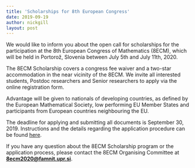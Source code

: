 ```yaml
---
title: 'Scholarships for 8th European Congress'
date: 2019-09-19
author: nickgill
layout: post
---
```


We would like to inform you about the open call for scholarships for the participation at the 8th European Congress of Mathematics (8ECM), which will be held in Portorož, Slovenia between July 5th and July 11th, 2020.

 
The 8ECM Scholarship covers a congress fee waiver and a two-star accommodation in the near vicinity of the 8ECM. We invite all interested students, Postdoc researchers and Senior researchers to apply via the online registration form.

Advantage will be given to nationals of developing countries, as defined by the European Mathematical Society, low performing EU Member States and participants from European countries neighbouring the EU.

The deadline for applying and submitting all documents is September 30, 2019. Instructions and the details regarding the application procedure can be found <a href = "https://8ecm.si/about-8ecm/8ecm-scholarships">here</a>.

If you have any question about the 8ECM Scholarship program or the application process, please contact the 8ECM Organising Committee at **8ecm2020@famnit.upr.si**.
